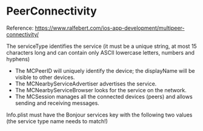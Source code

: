 # PeerConnectivity

Reference:
https://www.ralfebert.com/ios-app-development/multipeer-connectivity/ 

The serviceType identifies the service (it must be a unique string, at most 15 characters long and can contain only ASCII lowercase letters, numbers and hyphens)

- The MCPeerID will uniquely identify the device; the displayName will be visible to other devices.
- The MCNearbyServiceAdvertiser advertises the service.
- The MCNearbyServiceBrowser looks for the service on the network.
- The MCSession manages all the connected devices (peers) and allows sending and receiving messages.

Info.plist must have the Bonjour services key with the following two values (the service type name needs to match!)
